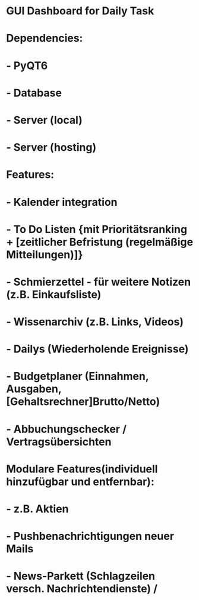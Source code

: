 # GUI Dashboard for Daily Task


# Dependencies:
# - PyQT6
# - Database
# - Server (local)
# - Server (hosting)


# Features:
# - Kalender integration
# - To Do Listen {mit Prioritätsranking + [zeitlicher Befristung (regelmäßige Mitteilungen)]}
# - Schmierzettel - für weitere Notizen (z.B. Einkaufsliste)
# - Wissenarchiv (z.B. Links, Videos)
# - Dailys (Wiederholende Ereignisse)
# - Budgetplaner (Einnahmen, Ausgaben, [Gehaltsrechner]Brutto/Netto)
# - Abbuchungschecker / Vertragsübersichten
#




# Modulare Features(individuell hinzufügbar und entfernbar):
# - z.B. Aktien
# - Pushbenachrichtigungen neuer Mails
# - News-Parkett (Schlagzeilen versch. Nachrichtendienste) / 